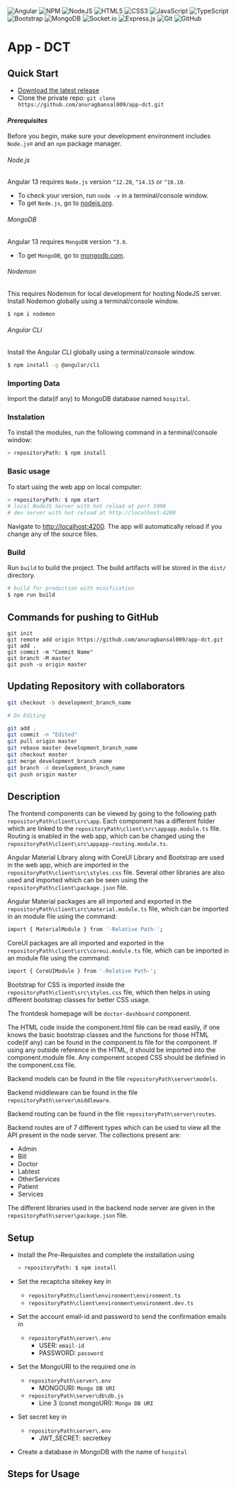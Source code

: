 ![Angular](https://img.shields.io/badge/angular-%23DD0031.svg?style=for-the-badge&logo=angular&logoColor=white) 
![NPM](https://img.shields.io/badge/NPM-%23000000.svg?style=for-the-badge&logo=npm&logoColor=white)
![NodeJS](https://img.shields.io/badge/node.js-6DA55F?style=for-the-badge&logo=node.js&logoColor=white)
![HTML5](https://img.shields.io/badge/html5-%23E34F26.svg?style=for-the-badge&logo=html5&logoColor=white)
![CSS3](https://img.shields.io/badge/css3-%231572B6.svg?style=for-the-badge&logo=css3&logoColor=white)
![JavaScript](https://img.shields.io/badge/javascript-%23323330.svg?style=for-the-badge&logo=javascript&logoColor=%23F7DF1E)
![TypeScript](https://img.shields.io/badge/typescript-%23007ACC.svg?style=for-the-badge&logo=typescript&logoColor=white)
![Bootstrap](https://img.shields.io/badge/bootstrap-%23563D7C.svg?style=for-the-badge&logo=bootstrap&logoColor=white)
![MongoDB](https://img.shields.io/badge/MongoDB-%234ea94b.svg?style=for-the-badge&logo=mongodb&logoColor=white)
![Socket.io](https://img.shields.io/badge/Socket.io-black?style=for-the-badge&logo=socket.io&badgeColor=010101)
![Express.js](https://img.shields.io/badge/express.js-%23404d59.svg?style=for-the-badge&logo=express&logoColor=%2361DAFB)
![Git](https://img.shields.io/badge/git-%23F05033.svg?style=for-the-badge&logo=git&logoColor=white)
![GitHub](https://img.shields.io/badge/github-%23121011.svg?style=for-the-badge&logo=github&logoColor=white)

# App - DCT

## Quick Start

- [Download the latest release](https://github.com/anuragbansal009/app-dct)
- Clone the private repo: `git clone https://github.com/anuragbansal009/app-dct.git`

#### <i>Prerequisites</i>
Before you begin, make sure your development environment includes `Node.js®` and an `npm` package manager.

###### Node.js
Angular 13 requires `Node.js` version `^12.20`, `^14.15` or `^16.10`.

- To check your version, run `node -v` in a terminal/console window.
- To get `Node.js`, go to [nodejs.org](https://nodejs.org/).

###### MongoDB
Angular 13 requires `MongoDB` version `^3.6`.

- To get `MongoDB`, go to [mongodb.com](https://mongodb.com/).

###### Nodemon
This requires Nodemon for local development for hosting NodeJS server.
Install Nodemon globally using a terminal/console window.
```bash
$ npm i nodemon
```

###### Angular CLI
Install the Angular CLI globally using a terminal/console window.
```bash
$ npm install -g @angular/cli
```

### Importing Data
Import the data(if any) to MongoDB database named `hospital`.

### Instalation
To install the modules, run the following command in a terminal/console window:
```bash
> repositoryPath: $ npm install
```

### Basic usage
To start using the web app on local computer:
```bash
> repositoryPath: $ npm start
# local NodeJS Server with hot reload at port 5000
# dev server with hot reload at http://localhost:4200
```

Navigate to [http://localhost:4200](http://localhost:4200). The app will automatically reload if you change any of the source files.

### Build

Run `build` to build the project. The build artifacts will be stored in the `dist/` directory.

```bash
# build for production with minification
$ npm run build
```
## Commands for pushing to GitHub
```
git init
git remote add origin https://github.com/anuragbansal009/app-dct.git
git add .
git commit -m "Commit Name"
git branch -M master
git push -u origin master
```

## Updating Repository with collaborators

```bash
git checkout -b development_branch_name

# Do Editing

git add .
git commit -m "Edited"
git pull origin master
git rebase master development_branch_name
git checkout master
git merge development_branch_name
git branch -d development_branch_name
git push origin master
```

## Description
The frontend components can be viewed by going to the following path `repositoryPath\client\src\app`. Each component has a different folder which are linked to the `repositoryPath\client\src\appapp.module.ts` file. Routing is enabled in the web app, which can be changed using the `repositoryPath\client\src\appapp-routing.module.ts`.

Angular Material Library along with CoreUI Library and Bootstrap are used in the web app, which are imported in the `repositoryPath\client\src\styles.css` file. Several other libraries are also used and imported which can be seen using the `repositoryPath\client\package.json` file.

Angular Material packages are all imported and exported in the `repositoryPath\client\src\material.module.ts` file, which can be imported in an module file using the command:
```bash
import { MaterialModule } from '-Relative Path-';
```

CoreUI packages are all imported and exported in the `repositoryPath\client\src\coreui.module.ts` file, which can be imported in an module file using the command:
```bash
import { CoreUIModule } from '-Relative Path-';
```

Bootstrap for CSS is imported inside the `repositoryPath\client\src\styles.css` file, which then helps in using different bootstrap classes for better CSS usage.

The frontdesk homepage will be `doctor-dashboard` component. 

The HTML code inside the component.html file can be read easily, if one knows the basic bootstrap classes and the functions for those HTML code(if any) can be found in the component.ts file for the component. If using any outside reference in the HTML, it should be imported into the component.module file. Any component scoped CSS should be definied in the component.css file.

Backend models can be found in the file `repositoryPath\server\models`.

Backend middleware can be found in the file `repositoryPath\server\middleware`.

Backend routing can be found in the file `repositoryPath\server\routes`.

Backend routes are of 7 different types which can be used to view all the API present in the node server. The collections present are:
* Admin
* Bill
* Doctor
* Labtest
* OtherServices
* Patient
* Services

The different libraries used in the backend node server are given in the `repositoryPath\server\package.json` file.

## Setup
* Install the Pre-Requisites and complete the installation using 
    ```bash
    > repositoryPath: $ npm install
    ```

* Set the recaptcha sitekey key in 
    * `repositoryPath\client\environment\environment.ts`
    * `repositoryPath\client\environment\environment.dev.ts`

* Set the account email-id and password to send the confirmation emails in 
    * `repositoryPath\server\.env`
        * USER: `email-id`
        * PASSWORD: `password`
        
* Set the MongoURI to the required one in
    * `repositoryPath\server\.env`
        * MONGOURI: `Mongo DB URI`
    * `repositoryPath\server\db\db.js`
        * Line 3 (const mongoURI): `Mongo DB URI`

* Set secret key in
    * `repositoryPath\server\.env`
        * JWT_SECRET: secretkey

* Create a database in MongoDB with the name of `hospital`

## Steps for Usage
